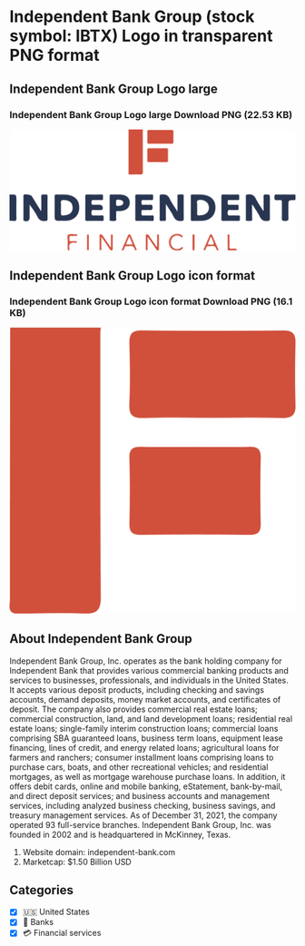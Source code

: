 # Independent Bank Group (stock symbol: IBTX) Logo in transparent PNG format

## Independent Bank Group Logo large

### Independent Bank Group Logo large Download PNG (22.53 KB)

![Independent Bank Group Logo large Download PNG (22.53 KB)](/img/orig/IBTX_BIG-d234efb1.png)

## Independent Bank Group Logo icon format

### Independent Bank Group Logo icon format Download PNG (16.1 KB)

![Independent Bank Group Logo icon format Download PNG (16.1 KB)](/img/orig/IBTX-477af702.png)

## About Independent Bank Group

Independent Bank Group, Inc. operates as the bank holding company for Independent Bank that provides various commercial banking products and services to businesses, professionals, and individuals in the United States. It accepts various deposit products, including checking and savings accounts, demand deposits, money market accounts, and certificates of deposit. The company also provides commercial real estate loans; commercial construction, land, and land development loans; residential real estate loans; single-family interim construction loans; commercial loans comprising SBA guaranteed loans, business term loans, equipment lease financing, lines of credit, and energy related loans; agricultural loans for farmers and ranchers; consumer installment loans comprising loans to purchase cars, boats, and other recreational vehicles; and residential mortgages, as well as mortgage warehouse purchase loans. In addition, it offers debit cards, online and mobile banking, eStatement, bank-by-mail, and direct deposit services; and business accounts and management services, including analyzed business checking, business savings, and treasury management services. As of December 31, 2021, the company operated 93 full-service branches. Independent Bank Group, Inc. was founded in 2002 and is headquartered in McKinney, Texas.

1. Website domain: independent-bank.com
2. Marketcap: $1.50 Billion USD


## Categories
- [x] 🇺🇸 United States
- [x] 🏦 Banks
- [x] 💳 Financial services
